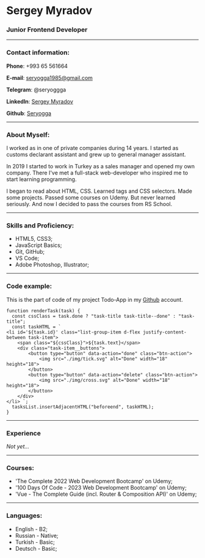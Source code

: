# Sergey Myradov

### Junior Frontend Developer
***
### Contact information:
**Phone**: +993 65 561664

**E-mail**: seryogga1985@gmail.com

**Telegram**: @seryoggga

**LinkedIn**: [Sergey Myradov](https://www.linkedin.com/in/sergey-myradov/)

**Github**: [Seryogga](https://github.com/Seryogga)

***
### About Myself:
I worked as in one of private companies during 14 years. I started as customs declarant assistant and grew up to general manager assistant. 

In 2019 I started to work in Turkey as a sales manager and opened my own company. There I've met a full-stack web-developer who inspired me to start learning programming. 

I began to read about HTML, CSS. Learned tags and CSS selectors. Made some projects. Passed some courses on Udemy. But never learned seriously. And now I decided to pass the courses from RS School. 

***
### Skills and Proficiency:
* HTML5, CSS3;
* JavaScript Basics;
* Git, GitHub;
* VS Code; 
* Adobe Photoshop, Illustrator;

***
### Code example:
This is the part of code of my project Todo-App in my [Github](https://github.com/Seryogga/todoApp) account.
```
function renderTask(task) {
  const cssClass = task.done ? "task-title task-title--done" : "task-title";
  const taskHTML = `
<li id='${task.id}' class="list-group-item d-flex justify-content-between task-item">
	<span class="${cssClass}">${task.text}</span>
	<div class="task-item__buttons">
		<button type="button" data-action="done" class="btn-action">
			<img src="./img/tick.svg" alt="Done" width="18" height="18">
		</button>
		<button type="button" data-action="delete" class="btn-action">
			<img src="./img/cross.svg" alt="Done" width="18" height="18">
		</button>
	</div>
</li> `;
  tasksList.insertAdjacentHTML("beforeend", taskHTML);
}
```
***
### Experience
*Not yet...*
***
### Courses:
* 'The Complete 2022 Web Development Bootcamp' on Udemy;
* '100 Days Of Code - 2023 Web Development Bootcamp' on Udemy;
* 'Vue - The Complete Guide (incl. Router & Composition API)' on Udemy;

***
### Languages: 
* English - B2;
* Russian - Native;
* Turkish - Basic;
* Deutsch - Basic;